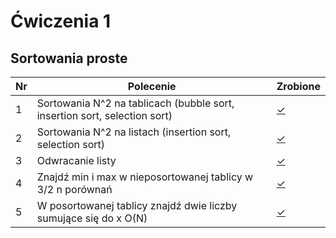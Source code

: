# Ćwiczenia 1

## Sortowania proste

| Nr| Polecenie |Zrobione |
|--|--|--|
|1 | Sortowania N^2 na tablicach (bubble sort, insertion sort, selection sort)|[✓](../lab01/01.cpp "zad 1")|
|2 | Sortowania N^2 na listach (insertion sort, selection sort)|[✓](../lab01/02.cpp "zad 2")|
|3 | Odwracanie listy|[✓](../lab01/03.cpp "zad 3")|
|4 | Znajdź min i max w nieposortowanej tablicy w 3/2 n porównań|[✓](../lab01/04.cpp "zad 4")|
|5 | W posortowanej tablicy znajdź dwie liczby sumujące się do x O(N)| [✓](../lab01/05.cpp "zad 5")|